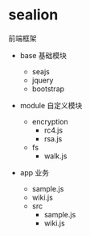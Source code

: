 sealion
=======

前端框架

+ base 基础模块
  - seajs
  - jquery
  - bootstrap

+ module 自定义模块
  - encryption
    - rc4.js
    - rsa.js
  - fs
    - walk.js

+ app 业务
  - sample.js
  - wiki.js
  + src
    - sample.js
    - wiki.js
    
